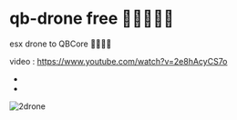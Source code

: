# qb-drone free 🤯🤯🤯🤯🤯

esx drone to QBCore 🥴🥴😁😁

video : https://www.youtube.com/watch?v=2e8hAcyCS7o

*


*

![2drone](https://user-images.githubusercontent.com/89742984/149659160-205bf99d-63c8-4d21-a118-74b2fb06c86a.png)
